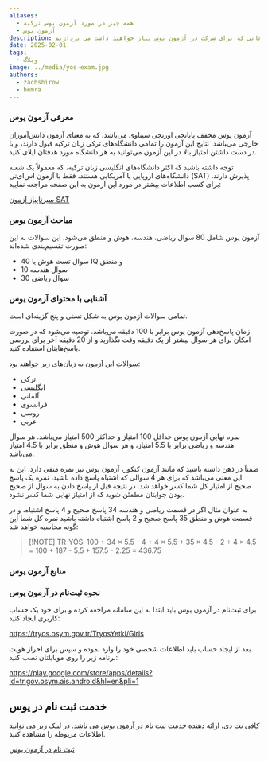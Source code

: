 ```yaml
---
aliases:
  - همه چیز در مورد آزمون یوس ترکیه
  - آزمون یوس
description: در این مقاله به تمام اطلاعاتی که برای شرکت در آزمون یوس نیاز خواهید داشت می پردازیم.
date: 2025-02-01
tags:
  - وبلاگ
image: ../media/yos-exam.jpg
authors:
  - zachshirow
  - hemra
---
```


### معرفی آزمون یوس

آزمون یوس مخفف یابانجی اورنجی سیناوی می‌باشد، که به معنای آزمون دانش‌آموزان خارجی می‌‍باشد. نتایج این آزمون را تمامی دانشگاه‌های ترکی زبان ترکیه قبول دارند، و با در دست داشتن امتیاز بالا در این آزمون می‌توانید به هر دانشگاه مورد هدفتان اپلای کنید. 

توجه داشته باشید که اکثر دانشگاه‌های انگلیسی زبان ترکیه، که معمولاً یک شعبه دانشگاه‌های اروپایی یا آمریکایی هستند، فقط با آزمون اس‌ای‌تی (SAT) پذیرش دارند. برای کسب اطلاعات بیشتر در مورد این آزمون به این صفحه مراجعه نمایید:

[سیرتاپیاز آزمون SAT](sat-exam.md)

### مباحث آزمون یوس 

آزمون یوس شامل 80 سوال ریاضی، هندسه، هوش و منطق می‌شود. این سوالات به این صورت تقسیم‌بندی شده‌اند:

- 40 سوال تست هوش یا IQ و منطق
- 10 سوال هندسه
- 30 سوال ریاضی

### آشنایی با محتوای آزمون یوس

تمامی سوالات آزمون یوس به شکل تستی و پنج گزینه‌ای است. 

زمان پاسخ‌دهی آزمون یوس برابر با 100 دقیقه می‌باشد. توصیه می‌شود که در صورت امکان برای هر سوال بیشتر از یک دقیقه وقت نگذارید و از 20 دقیقه آخر برای بررسی پاسخ‌هایتان استفاده کنید.

سوالات این آزمون به زبان‌های زیر خواهند بود:
- ترکی
- انگلیسی
- آلمانی
- فرانسوی
- روسی
- عربی

نمره نهایی آزمون یوس حداقل 100 امتیاز و حداکثر 500 امتیاز می‌باشد. هر سوال هندسه و ریاضی برابر با 5.5 امتیاز، و هر سوال هوش و منطق برابر با 4.5 امتیاز می‌باشد.

ضمناً در ذهن داشته باشید که مانند آزمون کنکور، آزمون یوس نیز نمره منفی دارد. این به این معنی می‌باشد که برای هر 4 سوالی که اشتباه پاسخ داده باشید، نمره یک پاسخ صحیح از امتیاز کل شما کسر خواهد شد. در نتیجه قبل از پاسخ دادن به سوال از صحیح بودن جوابتان مطمئن شوید که از امتیاز نهایی شما کسر نشود.

به عنوان مثال اگر در قسمت ریاضی و هندسه 34 پاسخ صحیح و 4 پاسخ اشتباه، و در قسمت هوش و منطق 35 پاسخ صحیح و 2 پاسخ اشتباه داشته باشید نمره کل شما این گونه محاسبه خواهد شد:

> [!NOTE] TR-YÖS:
> 100 + 34 × 5.5 - 4 ÷ 4 × 5.5 + 35 × 4.5 - 2 ÷ 4 × 4.5 = 100 + 187 - 5.5 + 157.5 - 2.25 = 436.75


### منابع آزمون یوس






### نحوه ثبت‌نام در آزمون یوس

برای ثبت‌نام در آزمون یوس باید ابتدا به این سامانه مراجعه کرده و برای خود یک حساب کاربری ایجاد کنید:

https://tryos.osym.gov.tr/TryosYetki/Giris

بعد از ایجاد حساب باید اطلاعات شخصی خود را وارد نموده و سپس برای احراز هویت برنامه زیر را روی موبایلتان نصب کنید:

https://play.google.com/store/apps/details?id=tr.gov.osym.ais.android&hl=en&pli=1

## خدمت ثبت نام در یوس

کافی نت دی، ارائه دهنده خدمت ثبت نام در آزمون یوس می باشد. در لینک زیر می توانید اطلاعات مربوطه را مشاهده کنید.

[ثبت نام در آزمون یوس](../services/yos-signup.md)

<BlogCardLink id="" />
